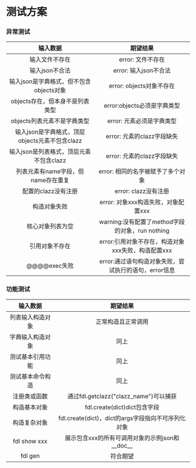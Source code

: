 # 测试方案

### 异常测试

| 输入数据 | 期望结果 |
|:--------:|:--------:|
|输入文件不存在|error: 文件不存在|
|输入json不合法|error: 输入json不合法|
|输入json是字典格式，但不包含objects对象|error: objects对象不存在|
|objects存在，但本身不是列表类型|error:objects必须是字典类型|
|objects列表元素不是字典类型|error: 元素必须是字典类型|
|输入json是字典格式，顶层objects元素不包含clazz|error: 元素的clazz字段缺失|
|输入json是列表格式，顶层元素不包含clazz|error: 元素的clazz字段缺失|
|列表元素有name字段，但name存在重复|error: 相同的名字被赋予了多个对象|
|配置的clazz没有注册|error: clazz没有注册|
|构造对象失败|error: 对象xxx构造失败，对象配置xxx|
|核心对象列表为空|warning:没有配置了method字段的对象，run nothing|
|引用对象不存在|error:引用对象不存在，构造对象xxx失败，构造配置xxx|
|@@@@exec失败|error:通过语句构造对象失败，尝试执行的语句，error信息|

### 功能测试

| 输入数据 | 期望结果 |
|:--------:|:--------:|
|列表输入构造对象|正常构造且正常调用|
|字典输入构造对象|同上|
|测试基本引用功能|同上|
|测试基本命令构造|同上|
|注册类或函数|通过fdl.getclazz("clazz_name")可以捕获|
|构造基本对象|fdl.create(dict)dict包含字段|
|构造复杂对象|fdl.create(dict)，dict的args字段指向不可序列化对象|
|fdl show xxx|展示包含xxx的所有可调用对象的示例json和__doc__|
|fdl gen|符合期望|
